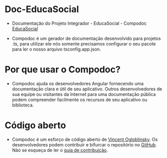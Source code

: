 # Doc-EducaSocial
- Documentação do Projeto Integrador - EducaSocial - Compodoc [EducaSocial](https://gabrielfraga962.github.io/Doc-EducaSocial/)

- Compodoc é um gerador de documentação desenvolvido para projetos .ts, para utilizar ele nós somente precisamos configurar o seu pacote para ler o nosso arquivo tsconfig.app.json.

# Por que usar o Compodoc?
- Compodoc ajuda os desenvolvedores Angular fornecendo uma documentação clara e útil de seu aplicativo.
  Outros desenvolvedores de sua equipe ou visitantes da Internet para uma documentação pública podem compreender facilmente os recursos de seu aplicativo ou biblioteca.
# Código aberto
- Compodoc é um esforço de código aberto de [Vincent Ogloblinsky](https://www.vincentogloblinsky.com/).
  Os desenvolvedores podem contribuir e bifurcar o repositório no [GitHub](https://github.com/compodoc/compodoc).
  Não se esqueça de ler o [guia de contribuição](https://github.com/compodoc/compodoc/blob/master/CONTRIBUTING.md).
